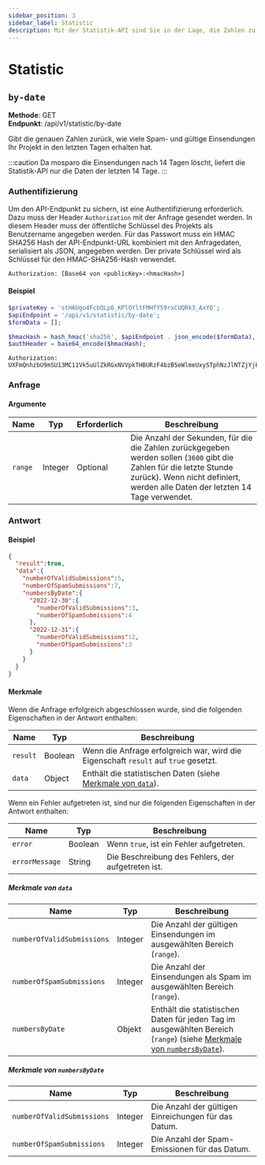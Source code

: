 ```yaml
---
sidebar_position: 3
sidebar_label: Statistic
description: Mit der Statistik-API sind Sie in der Lage, die Zahlen zu Ihrem Projekt abzurufen.
---
```


# Statistic

## `by-date`

**Methode**: GET<br />
**Endpunkt**: /api/v1/statistic/by-date<br />

Gibt die genauen Zahlen zurück, wie viele Spam- und gültige Einsendungen Ihr Projekt in den letzten Tagen erhalten hat.

:::caution
Da mosparo die Einsendungen nach 14 Tagen löscht, liefert die Statistik-API nur die Daten der letzten 14 Tage.
:::

### Authentifizierung

Um den API-Endpunkt zu sichern, ist eine Authentifizierung erforderlich. Dazu muss der Header `Authorization` mit der Anfrage gesendet werden. In diesem Header muss der öffentliche Schlüssel des Projekts als Benutzername angegeben werden. Für das Passwort muss ein HMAC SHA256 Hash der API-Endpunkt-URL kombiniert mit den Anfragedaten, serialisiert als JSON, angegeben werden. Der private Schlüssel wird als Schlüssel für den HMAC-SHA256-Hash verwendet.

```http request
Authorization: [Base64 von <publicKey>:<hmacHash>]
```

#### Beispiel

```php
$privateKey = 'stH6Ugo4FcbQLp6_KPlOYltFMHfY59rxCUQRk3_AxYQ';
$apiEndpoint = '/api/v1/statistic/by-date';
$formData = [];

$hmacHash = hash_hmac('sha256', $apiEndpoint . json_encode($formData), $privateKey);
$authHeader = base64_encode($hmacHash);
```

```http request
Authorization: UXFmQnhzbU9mSU13MC11Vk5uUlZkRGxNVVpkTHBURzF4bzB5eWlmeUxySTphNzJlNTZjYjkzYjcwYTFmNzlkYzZjODA3ZDRjMGZiZmNiOGQxMjJhNDU4NTA5Mjk5ZTJhY2RiYjNhNmYxZGYy
```

### Anfrage

#### Argumente

| Name                  | Typ     | Erforderlich | Beschreibung                                                                                                                                                               |
|-----------------------|---------|--------------|----------------------------------------------------------------------------------------------------------------------------------------------------------------------------|
| `range`               | Integer | Optional     | Die Anzahl der Sekunden, für die die Zahlen zurückgegeben werden sollen (`3600` gibt die Zahlen für die letzte Stunde zurück). Wenn nicht definiert, werden alle Daten der letzten 14 Tage verwendet. |

### Antwort

#### Beispiel
```json
{
  "result":true,
  "data":{
    "numberOfValidSubmissions":5,
    "numberOfSpamSubmissions":7,
    "numbersByDate":{
      "2022-12-30":{
        "numberOfValidSubmissions":3,
        "numberOfSpamSubmissions":4
      },
      "2022-12-31":{
        "numberOfValidSubmissions":2,
        "numberOfSpamSubmissions":3
      }
    }
  }
}
```

#### Merkmale

Wenn die Anfrage erfolgreich abgeschlossen wurde, sind die folgenden Eigenschaften in der Antwort enthalten:

| Name             | Typ     | Beschreibung                                                                          |
|------------------|---------|---------------------------------------------------------------------------------------|
| `result`         | Boolean | Wenn die Anfrage erfolgreich war, wird die Eigenschaft `result` auf `true` gesetzt.   |
| `data`           | Object  | Enthält die statistischen Daten (siehe [Merkmale von `data`](#merkmale-von-data)). |

Wenn ein Fehler aufgetreten ist, sind nur die folgenden Eigenschaften in der Antwort enthalten:

| Name           | Typ     | Beschreibung                                       |
|----------------|---------|----------------------------------------------------|
| `error`        | Boolean | Wenn `true`, ist ein Fehler aufgetreten.           |
| `errorMessage` | String  | Die Beschreibung des Fehlers, der aufgetreten ist. |

##### Merkmale von `data`

| Name                       | Typ     | Beschreibung                                                                                                                               |
|----------------------------|---------|--------------------------------------------------------------------------------------------------------------------------------------------|
| `numberOfValidSubmissions` | Integer | Die Anzahl der gültigen Einsendungen im ausgewählten Bereich (`range`).                                                                    |
| `numberOfSpamSubmissions`  | Integer | Die Anzahl der Einsendungen als Spam im ausgewählten Bereich (`range`).                                                                              |
| `numbersByDate`            | Objekt  | Enthält die statistischen Daten für jeden Tag im ausgewählten Bereich (`range`) (siehe [Merkmale von `numbersByDate`](#merkmale-von-numbersbydate)). |

##### Merkmale von `numbersByDate`

| Name                       | Typ     | Beschreibung                                         |
|----------------------------|---------|------------------------------------------------------|
| `numberOfValidSubmissions` | Integer | Die Anzahl der gültigen Einreichungen für das Datum. |
| `numberOfSpamSubmissions`  | Integer | Die Anzahl der Spam-Emissionen für das Datum.        |